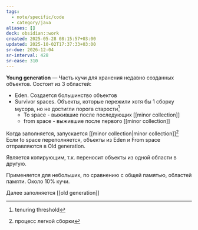 ```yaml
---
tags:
  - note/specific/code
  - category/java
aliases: []
deck: obsidian::work
created: 2025-05-28 08:15:57+03:00
updated: 2025-10-02T17:37:33+03:00
sr-due: 2026-12-04
sr-interval: 428
sr-ease: 310
---
```


**Young generation**
—
Часть кучи для хранения недавно созданных объектов.
Состоит из 3 областей:
- Eden. Создается большинство объектов
- Survivor spaces. Объекты, которые пережили хотя бы 1 сборку мусора, но не достигли порога старости[^1]
	- To space - выжившие после последующих [[minor collection]]
	- from space - выжившие после первого [[minor collection]]

Когда заполняется, запускается [[minor collection|minor collection]][^2]
Если to space переполняется, объекты из Eden и From space отправляются в Old generation.

Является копирующим, т.к. переносит объекты из одной области в другую.

Применяется для небольших, по сравнению с общей памятью, областей памяти. Около 10% кучи.

Далее заполняется [[old generation]]

[^1]: tenuring threshold
[^2]: процесс легкой сборки

